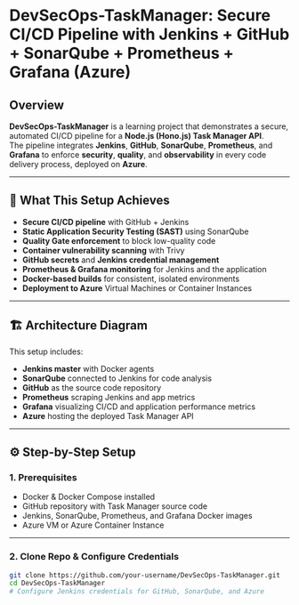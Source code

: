 # DevSecOps-TaskManager: Secure CI/CD Pipeline with Jenkins + GitHub + SonarQube + Prometheus + Grafana (Azure)

## Overview
**DevSecOps-TaskManager** is a learning project that demonstrates a secure, automated CI/CD pipeline for a **Node.js (Hono.js) Task Manager API**.  
The pipeline integrates **Jenkins**, **GitHub**, **SonarQube**, **Prometheus**, and **Grafana** to enforce **security**, **quality**, and **observability** in every code delivery process, deployed on **Azure**.

---

## 🚀 What This Setup Achieves
- **Secure CI/CD pipeline** with GitHub + Jenkins
- **Static Application Security Testing (SAST)** using SonarQube
- **Quality Gate enforcement** to block low-quality code
- **Container vulnerability scanning** with Trivy
- **GitHub secrets** and **Jenkins credential management**
- **Prometheus & Grafana monitoring** for Jenkins and the application
- **Docker-based builds** for consistent, isolated environments
- **Deployment to Azure** Virtual Machines or Container Instances

---

## 🏗 Architecture Diagram
This setup includes:
- **Jenkins master** with Docker agents
- **SonarQube** connected to Jenkins for code analysis
- **GitHub** as the source code repository
- **Prometheus** scraping Jenkins and app metrics
- **Grafana** visualizing CI/CD and application performance metrics
- **Azure** hosting the deployed Task Manager API

---

## ⚙ Step-by-Step Setup

### 1. Prerequisites
- Docker & Docker Compose installed
- GitHub repository with Task Manager source code
- Jenkins, SonarQube, Prometheus, and Grafana Docker images
- Azure VM or Azure Container Instance

---

### 2. Clone Repo & Configure Credentials
```bash
git clone https://github.com/your-username/DevSecOps-TaskManager.git
cd DevSecOps-TaskManager
# Configure Jenkins credentials for GitHub, SonarQube, and Azure
